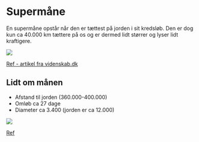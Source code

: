 # Supermåne

En supermåne opstår når den er tættest på jorden i sit kredsløb. Den er dog kun ca 40.000 km tættere på os og er dermed lidt størrer og lyser lidt kraftigere.

![](https://videnskab.dk/files/styles/columns_6_12_desktop/public/articles_inline/supermaanebillede_0.jpg?itok=1bHSXrUG&timestamp=1475067687)

[Ref - artikel fra videnskab.dk](https://videnskab.dk/naturvidenskab/supermaane-2016-er-en-storm-i-et-glas-vand)

## Lidt om månen

- Afstand til jorden (360.000-400.000)
- Omløb ca 27 dage
- Diameter ca 3.400 (jorden er ca 12.000) 

![](https://upload.wikimedia.org/wikipedia/commons/thumb/d/dd/Full_Moon_Luc_Viatour.jpg/500px-Full_Moon_Luc_Viatour.jpg)

[Ref](https://da.wikipedia.org/wiki/M%C3%A5nen)
